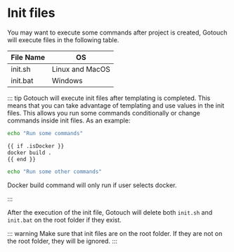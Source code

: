 # Init files

You may want to execute some commands after project is created, Gotouch will execute files in the following table.

| File Name | OS |   
|---------|----------------|
| init.sh | Linux and MacOS|   
| init.bat|  Windows|

::: tip
Gotouch will execute init files after templating is completed. This means that you can take advantage of templating and use values in the init files. 
This allows you run some commands conditionally or change commands inside init files. As an example:

```sh
echo "Run some commands"

{{ if .isDocker }}
docker build .
{{ end }}

echo "Run some other commands"
```

Docker build command will only run if user selects docker.

:::

After the execution of the init file, Gotouch will delete both `init.sh` and `init.bat` on the root folder if they exist.

::: warning 
Make sure that init files are on the root folder. If they are not on the root folder, they will be ignored.
:::